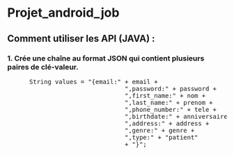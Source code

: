 # Projet_android_job

## Comment utiliser les API (JAVA) :

### 1. Crée une chaîne au format JSON qui contient plusieurs paires de clé-valeur.

<pre>
      String values = "{email:" + email +
                                ",password:" + password +
                                ",first_name:" + nom +
                                ",last_name:" + prenom +
                                ",phone_number:" + tele +
                                ",birthdate:" + anniversaire +
                                ",address:" + address +
                                ",genre:" + genre +
                                ",type:" + "patient"
                                + "}";
</pre>

